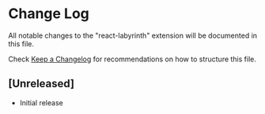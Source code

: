 # Change Log

All notable changes to the "react-labyrinth" extension will be documented in this file.

Check [Keep a Changelog](http://keepachangelog.com/) for recommendations on how to structure this file.

## [Unreleased]

- Initial release